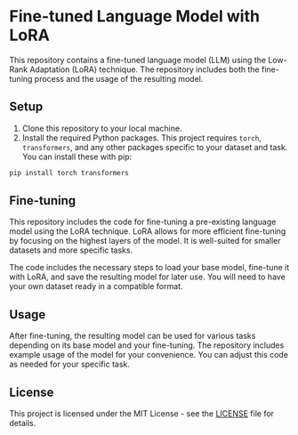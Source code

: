# Fine-tuned Language Model with LoRA

This repository contains a fine-tuned language model (LLM) using the Low-Rank Adaptation (LoRA) technique. The repository includes both the fine-tuning process and the usage of the resulting model.

## Setup

1. Clone this repository to your local machine.
2. Install the required Python packages. This project requires `torch`, `transformers`, and any other packages specific to your dataset and task. You can install these with pip:

```sh
pip install torch transformers
```

## Fine-tuning

This repository includes the code for fine-tuning a pre-existing language model using the LoRA technique. LoRA allows for more efficient fine-tuning by focusing on the highest layers of the model. It is well-suited for smaller datasets and more specific tasks.

The code includes the necessary steps to load your base model, fine-tune it with LoRA, and save the resulting model for later use. You will need to have your own dataset ready in a compatible format.

## Usage

After fine-tuning, the resulting model can be used for various tasks depending on its base model and your fine-tuning. The repository includes example usage of the model for your convenience. You can adjust this code as needed for your specific task.

## License

This project is licensed under the MIT License - see the [LICENSE](LICENSE) file for details.
```
